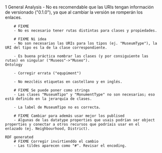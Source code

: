 1
    General
    Analysis
        - No es recomendable que las URIs tengan información de versionado ("0.1.0"), ya que al cambiar la versión se romperán los enlaces.

        # FIXME 
        - No es necesario tener rutas distintas para clases y propiedades.
        
        # FIXME Ni idea
        - No son necesarias las URIs para los tipos (ej. "MuseumType"), la URI del tipo es la de la clase correspondiente.
        
        - Es buena práctica nombrar las clases (y por consiguiente las rutas) en singular ("Museos"->"Museo").
    Ontology
        
        - Corregir errata ("equpiment")
        
        - No mezcléis etiquetas en castellano y en inglés.
        
        # FIXME Se puede poner como strings
        - Las clases "MuseumTipo" y "MonumentType" no son necesarias; eso está definido en la jerarquía de clases.

        - La label de MuseumTipo no es correcta.

        # FIXME Cambiar para además usar mejor los publised
        - Algunas de las datatype properties que usais podrían ser object properties y conectar a otros recursos que podríais usar en el enlazado (ej. Neighbourhood, District).

    RDF generated
        # FIXME Corregir invirtienddo el cambio
        - Las tildes aparecen como "#". Revisar el encoding.
